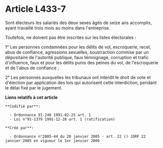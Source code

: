 # Article L433-7

Sont électeurs les salariés des deux sexes âgés de seize ans accomplis, ayant travaillé trois mois au moins dans
l'entreprise.

Toutefois, ne doivent pas être inscrites sur les listes électorales :

1° Les personnes condamnées pour les délits de vol, escroquerie, recel, abus de confiance, agressions sexuelles, soustraction
commise par un dépositaire de l'autorité publique, faux témoignage, corruption et trafic d'influence, faux et pour les délits
punis des peines du vol, de l'escroquerie et de l'abus de confiance ;

2° Les personnes auxquelles les tribunaux ont interdit le droit de vote et d'élection par application des lois qui autorisent
cette interdiction, pendant le délai fixé par le jugement.

**Liens relatifs à cet article**

	**Codifié par**:

	  - Ordonnance 91-246 1991-02-25 art. 1
	  - Loi n°91-1379 1991-12-28 art. 1 (ratification)

	**Créé par**:

	  - Ordonnance n°2005-44 du 20 janvier 2005 - art. 22 () JORF 22 janvier 2005 en vigueur le 1er janvier 2006
